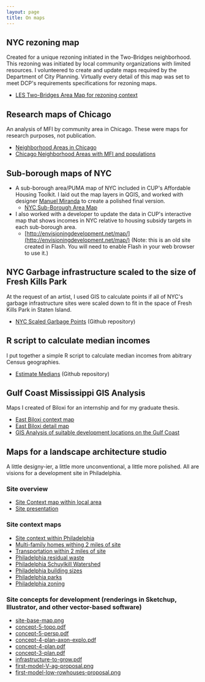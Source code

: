 ```yaml
---
layout: page
title: On maps
---
```



## NYC rezoning map
Created for a unique rezoning initiated in the Two-Bridges neighborhood. This rezoning was initiated by local community organizations with limited resources. I volunteered to create and update maps required by the Department of City Planning. Virtually every detail of this map was set to meet DCP's requirements specifications for rezoning maps. 
* [LES Two-Bridges Area Map for rezoning context](./Area-map_LESCW_20200130.pdf)

## Research maps of Chicago
An analysis of MFI by community area in Chicago. These were maps for research purposes, not publication. 
* [Neighborhood Areas in Chicago](chicago/CUP-AHT-Chicago-Areas.pdf)
* [Chicago Neighborhood Areas with MFI and populations](chicago/Chicago-areas-with-MFI-pop+toobigtoosmall.pdf)

## Sub-borough maps of NYC
* A sub-borough area/PUMA map of NYC included in CUP's Affordable Housing Toolkit. I laid out the map layers in QGIS, and worked with designer [Manuel Miranda](http://www.manuelmiranda.info/) to create a polished final version.
	* [NYC Sub-Borough Area Map](./20191209_basemap.pdf)
* I also worked with a developer to update the data in CUP's interactive map that shows incomes in NYC relative to housing subsidy targets in each sub-borough area.
	* [http://envisioningdevelopment.net/map/](http://envisioningdevelopment.net/map/) (Note: this is an old site created in Flash. You will need to enable Flash in your web browser to use it.)

## NYC Garbage infrastructure scaled to the size of Fresh Kills Park
At the request of an artist, I used GIS to calculate points if all of NYC's garbage infrastructure sites were scaled down to fit in the space of Fresh Kills Park in Staten Island.
* [NYC Scaled Garbage Points](https://github.com/grannycart/NYC-scaled-garbage-points-map) (Github repository)

## R script to calculate median incomes
I put together a simple R script to calculate median incomes from abitrary Census geographies.
* [Estimate Medians](http://github.com/grannycart/estimate-medians) (Github repository)

## Gulf Coast Mississippi GIS Analysis
Maps I created of Biloxi for an internship and for my graduate thesis.
* [East Biloxi context map](biloxi/EB_context.pdf)
* [East Biloxi detail map](biloxi/EB_detail.pdf)
* [GIS Analysis of suitable development locations on the Gulf Coast](biloxi/presentation_07292009_complete2.pdf)

## Maps for a landscape architecture studio
A little designy-ier, a little more unconventional, a little more polished. All are visions for a development site in Philadelphia.

### Site overview
* [Site Context map within local area](LAstudio/site-context-map.pdf)
* [Site presentation](LAstudio/mtorrey-final-11x17.pdf)

### Site context maps
* [Site context within Philadelphia](LAstudio/context1.pdf)
* [Multi-family homes withing 2 miles of site](LAstudio/multi-family-2miles.pdf)
* [Transportation within 2 miles of site](LAstudio/transport-2miles.pdf)
* [Philadelphia residual waste](LAstudio/phil-residual-waste.pdf)
* [Philadelphia Schuylkill Watershed](LAstudio/phil-schuylkill_watershed.pdf)
* [Philadelphia building sizes](LAstudio/phil_buildingsize-1.pdf)
* [Philadelphia parks](LAstudio/phil_parks_bike.pdf)
* [Philadelphia zoning](LAstudio/phil_zoning.pdf)

### Site concepts for development (renderings in Sketchup, Illustrator, and other vector-based software)
* [site-base-map.png](LAstudio/site-base-map.png)
* [concept-5-topo.pdf](LAstudio/concept-5-topo.pdf)
* [concept-5-persp.pdf](LAstudio/concept-5-persp.pdf)
* [concept-4-plan-axon-explo.pdf](LAstudio/concept-4-plan-axon-explo.pdf)
* [concept-4-plan.pdf](LAstudio/concept-4-plan.pdf)
* [concept-3-plan.pdf](LAstudio/concept-3-plan.pdf)
* [infrastructure-to-grow.pdf](LAstudio/infrastructure-to-grow.pdf)
* [first-model-V-ag-proposal.png](LAstudio/first-model-V-ag-proposal.png)
* [first-model-low-rowhouses-proposal.png](LAstudio/first-model-low-rowhouses-proposal.png)


